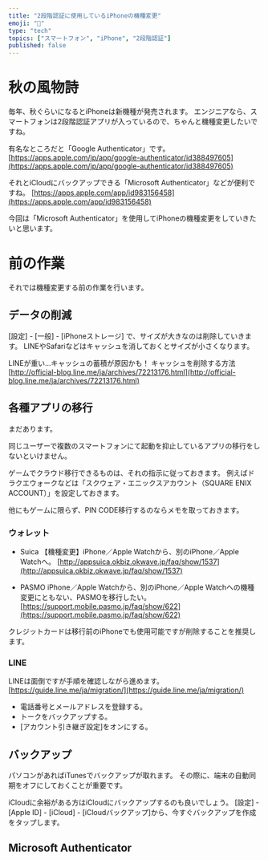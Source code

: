 ```yaml
---
title: "2段階認証に使用しているiPhoneの機種変更"
emoji: "📱"
type: "tech"
topics: ["スマートフォン", "iPhone", "2段階認証"]
published: false
---
```


# 秋の風物詩

毎年、秋ぐらいになるとiPhoneは新機種が発売されます。
エンジニアなら、スマートフォンは2段階認証アプリが入っているので、ちゃんと機種変更したいですね。

有名なところだと「Google Authenticator」です。
[https://apps.apple.com/jp/app/google-authenticator/id388497605](https://apps.apple.com/jp/app/google-authenticator/id388497605)


それとiCloudにバックアップできる「Microsoft Authenticator」などが便利ですね。
[https://apps.apple.com/app/id983156458](https://apps.apple.com/app/id983156458)

今回は「Microsoft Authenticator」を使用してiPhoneの機種変更をしていきたいと思います。


# 前の作業
それでは機種変更する前の作業を行います。

## データの削減
[設定] - [一般] - [iPhoneストレージ] で、サイズが大きなのは削除していきます。
LINEやSafariなどはキャッシュを消しておくとサイズが小さくなります。

LINEが重い…キャッシュの蓄積が原因かも！ キャッシュを削除する方法
[http://official-blog.line.me/ja/archives/72213176.html](http://official-blog.line.me/ja/archives/72213176.html)

## 各種アプリの移行
まだあります。

同じユーザーで複数のスマートフォンにて起動を抑止しているアプリの移行をしないといけません。

ゲームでクラウド移行できるものは、それの指示に従っておきます。
例えばドラクエウォークなどは「スクウェア・エニックスアカウント（SQUARE ENIX ACCOUNT）」を設定しておきます。

他にもゲームに限らず、PIN CODE移行するのならメモを取っておきます。


### ウォレット

* Suica
【機種変更】iPhone／Apple Watchから、別のiPhone／Apple Watchへ。
[http://appsuica.okbiz.okwave.jp/faq/show/1537](http://appsuica.okbiz.okwave.jp/faq/show/1537)

* PASMO
iPhone／Apple Watchから、別のiPhone／Apple Watchへの機種変更にともない、PASMOを移行したい。
[https://support.mobile.pasmo.jp/faq/show/622](https://support.mobile.pasmo.jp/faq/show/622)


クレジットカードは移行前のiPhoneでも使用可能ですが削除することを推奨します。

### LINE

LINEは面倒ですが手順を確認しながら進めます。
[https://guide.line.me/ja/migration/](https://guide.line.me/ja/migration/)

* 電話番号とメールアドレスを登録する。
* トークをバックアップする。
* [アカウント引き継ぎ設定]をオンにする。


## バックアップ
パソコンがあればiTunesでバックアップが取れます。
その際に、端末の自動同期をオフにしておくことが重要です。

iCloudに余裕がある方はiCloudにバックアップするのも良いでしょう。
[設定] - [Apple ID] - [iCloud] - [iCloudバックアップ]から、今すぐバックアップを作成をタップします。


## Microsoft Authenticator